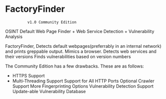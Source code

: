 # FactoryFinder
              v1.0 Community Edition
              
OSINT Default Web Page Finder + Web Service Detection + Vulnerability Analysis

FactoryFinder,
Detects default webpages(preferrably in an internal network) and prints greppable output.
Mimics a browser.
Detects web services and their versions
Finds vulnerabilities based on version numbers


The Community Edition has a few drawbacks. These are as follows:

* HTTPS Support
* Multi-Threading Support
Support for All HTTP Ports
Optional Crawler Support
More Fingerprinting Options
Vulnerability Detection Support
Update-able Vulnerability Database 
